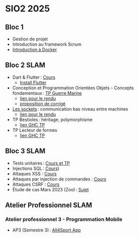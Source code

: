 # SIO2 2025

## Bloc 1

- Gestion de projet
- Introduction au framework Scrum
- [Introduction à Docker](b1/docker/README.adoc)

## Bloc 2 SLAM

- Dart & Flutter : [Cours](b2/flutter.pdf)
  - [Install Flutter](b2/flutter_install.pdf)
- Conception et Programmation Orientées Objets - Concepts fondamentaux : [TP Guerre Marine](https://github.com/rose-line/sio2025-tp-guerre-marine)
  - [lien pour le rendu](https://classroom.github.com/a/_O5-Zinf)
  - [proposition de corrigé](https://github.com/rose-line/guerre-marine-corr)
- [Les sockets](b2/sockets.md) : communication bas niveau entre machines
  - [lien pour le rendu](https://classroom.github.com/a/dWFVo2tC)
- TP Bestioles : héritage, polymorphisme
  - [lien GHC TP](https://classroom.github.com/a/vNqa01N3)
- TP Lecteur de formes
  - [lien GHC TP](https://classroom.github.com/a/8s1pTaEs)

## Bloc 3 SLAM

- Tests unitaires : [Cours et TP](b3/unit-testing-parking.adoc)
- Injections SQL : [Cours)](b3/sql_injections.pdf)
- Attaques XSS : [Cours](attaques_xss.pdf)
- Attaques par injection de commandes : [Cours](b3/injection_de_commandes.pdf)
- Attaques CSRF : [Cours](b3/attaques_csrf.pdf)
- Étude de cas Mars 2023 (Zoo) : [Sujet](b3/EDC-SIO2-202503-Zoo.pdf)

## Atelier Professionnel SLAM

### Atelier professionnel 3 - Programmation Mobile

- AP3 (Semestre 3) : [All4Sport App](ap3/README.md)
